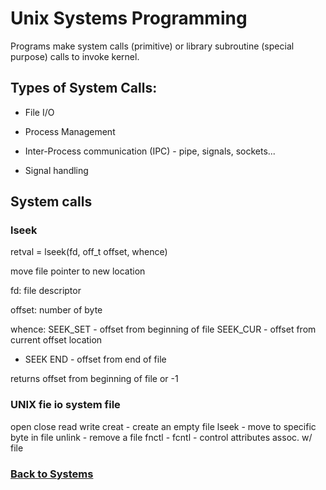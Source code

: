 # Unix Systems Programming

Programs make system calls (primitive) or library subroutine (special purpose) calls to invoke kernel.

## Types of System Calls:

- File I/O

- Process Management

- Inter-Process communication (IPC) - pipe, signals, sockets...

- Signal handling

## System calls

### lseek
retval = lseek(fd, off_t offset, whence)

move file pointer to new location

fd: file descriptor

offset: number of byte

whence: SEEK_SET - offset from beginning of file
SEEK_CUR - offset from current offset location

- SEEK END - offset from end of file

returns offset from beginning of file or -1


### UNIX fie io system file

open
close
read
write
creat - create an empty file
lseek - move to specific byte in file
unlink - remove a file
fnctl - fcntl - control attributes assoc. w/ file

### [Back to Systems](https://coryborek.github.io/classes/cs1730/systems/)